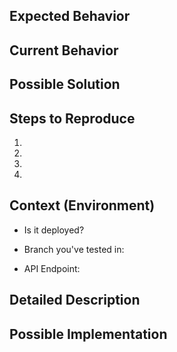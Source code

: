 <!--- Provide a general summary of the issue in the Title above -->

## Expected Behavior
<!--- Tell us what should happen -->

## Current Behavior
<!--- Tell us what happens instead of the expected behavior -->

## Possible Solution
<!--- Not obligatory, but suggest a fix/reason for the bug, -->

## Steps to Reproduce
<!--- Provide a link to a live example, or an unambiguous set of steps to -->
<!--- reproduce this bug. Include code to reproduce, if relevant -->
1.
2.
3.
4.

## Context (Environment)
<!--- How has this issue affected you? What are you trying to accomplish? -->
<!--- Providing context helps us come up with a solution that is most useful in the real world -->
- Is it deployed? 
<!--- No, h203, ovh --->

- Branch you've tested in: 
<!--- master, dev, frontend, backend --->

- API Endpoint: 
<!--- h203, ovh, localhost --->


## Detailed Description
<!--- Provide a general summary of the issue in the Title above -->
<!--- Provide a detailed description of the change or addition you are proposing -->

## Possible Implementation
<!--- Not obligatory, but suggest an idea for implementing addition or change -->
